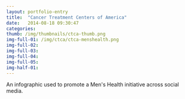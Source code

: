 ```yaml
---
layout: portfolio-entry
title:  "Cancer Treatment Centers of America"
date:   2014-08-18 09:30:47
categories:
thumb: /img/thumbnails/ctca-thumb.png
img-full-01: /img/ctca/ctca-menshealth.png
img-full-02:
img-full-03:
img-full-04:
img-full-05:
img-half-01:
---
```


An infographic used to promote a Men's Health initiative across social media.


[jekyll-gh]: https://github.com/jekyll/jekyll
[jekyll]:    http://jekyllrb.com
